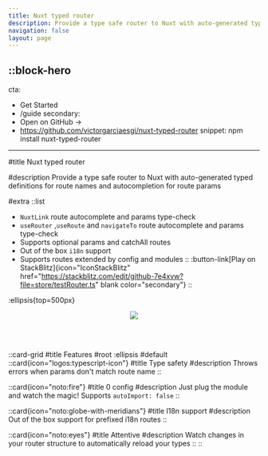 ```yaml
---
title: Nuxt typed router
description: Provide a type safe router to Nuxt with auto-generated typed definitions for route names and autocompletion for route params
navigation: false
layout: page
---
```


::block-hero
---
cta:
  - Get Started
  - /guide
secondary:
  - Open on GitHub →
  - https://github.com/victorgarciaesgi/nuxt-typed-router
snippet: npm install nuxt-typed-router
---

#title
Nuxt typed router

#description
Provide a type safe router to Nuxt with auto-generated typed definitions for route names and autocompletion for route params


#extra
  ::list
  - `NuxtLink` route autocomplete and params type-check 
  - `useRouter` ,`useRoute` and `navigateTo` route autocomplete and params type-check
  - Supports optional params and catchAll routes
  - Out of the box `i18n` support
  - Supports routes extended by config and modules
  ::
  :button-link[Play on StackBlitz]{icon="IconStackBlitz" href="https://stackblitz.com/edit/github-7e4xvw?file=store/testRouter.ts" blank color="secondary"}
::

:ellipsis{top=500px}


<p align='center'>
 <img style='max-width: 100%;' src="https://github.com/victorgarciaesgi/nuxt-typed-router/blob/master/.github/images/nuxt-router.gif?raw=true"/>
</p>

<br/>
<br/>

::card-grid
#title
Features
#root
:ellipsis
#default
  ::card{icon="logos:typescript-icon"}
  #title
  Type safety
  #description
  Throws errors when params don't match route name
  ::

  ::card{icon="noto:fire"}
  #title
  0 config
  #description
  Just plug the module and watch the magic!
  Supports `autoImport: false`
  ::

  ::card{icon="noto:globe-with-meridians"}
  #title
  I18n support
  #description
  Out of the box support for prefixed i18n routes
  ::
  

  ::card{icon="noto:eyes"}
  #title
  Attentive
  #description
  Watch changes in your router structure to automatically reload your types
  ::
::
